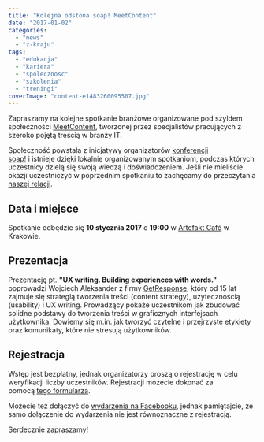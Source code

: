 ```yaml
---
title: "Kolejna odsłona soap! MeetContent"
date: "2017-01-02"
categories: 
  - "news"
  - "z-kraju"
tags: 
  - "edukacja"
  - "kariera"
  - "spolecznosc"
  - "szkolenia"
  - "treningi"
coverImage: "content-e1483260095507.jpg"
---
```


Zapraszamy na kolejne spotkanie branżowe organizowane pod szyldem społeczności [MeetContent](http://meetcontent.org/), tworzonej przez specjalistów pracujących z szeroko pojętą treścią w branży IT.

Społeczność powstała z inicjatywy organizatorów [konferencji soap!](http://soapconf.com/) i istnieje dzięki lokalnie organizowanym spotkaniom, podczas których uczestnicy dzielą się swoją wiedzą i doświadczeniem. Jeśli nie mieliście okazji uczestniczyć w poprzednim spotkaniu to zachęcamy do przeczytania [naszej relacji](http://techwriter.pl/meet-content-po-raz-pierwszy-relacja/).

## Data i miejsce

Spotkanie odbędzie się **10 stycznia 2017** o **19:00** w [Artefakt Café](https://www.google.pl/maps/place/Artefakt+Cafe/@50.0522161,19.9467543,17z/data=!3m1!4b1!4m5!3m4!1s0x47165b18f5c5bdc1:0x4864fed2dc9a1047!8m2!3d50.0522161!4d19.948943) w Krakowie.

## Prezentacja

Prezentację pt. **"UX writing. Building experiences with words."** poprowadzi Wojciech Aleksander z firmy [GetResponse](https://www.getresponse.com/), który od 15 lat zajmuje się strategią tworzenia treści (content strategy), użytecznością (usability) i UX writing. Prowadzący pokaże uczestnikom jak zbudować solidne podstawy do tworzenia treści w graficznych interfejsach użytkownika. Dowiemy się m.in. jak tworzyć czytelne i przejrzyste etykiety oraz komunikaty, które nie stresują użytkowników.

## Rejestracja

Wstęp jest bezpłatny, jednak organizatorzy proszą o rejestrację w celu weryfikacji liczby uczestników. Rejestracji możecie dokonać za pomocą [tego formularza](https://goo.gl/forms/oe3Ig7wi1wV9NXNu2).

Możecie też dołączyć do [wydarzenia na Facebooku](https://www.facebook.com/events/1004940486318439/), jednak pamiętajcie, że samo dołączenie do wydarzenia nie jest równoznaczne z rejestracją.

Serdecznie zapraszamy!
